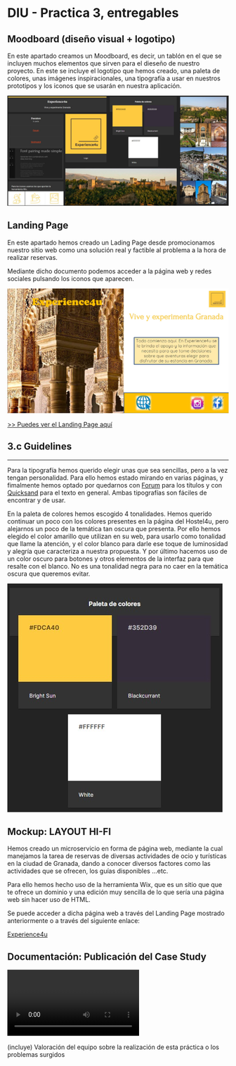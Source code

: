 # DIU - Practica 3, entregables

## Moodboard (diseño visual + logotipo)   

En este apartado creamos un Moodboard, es decir, un tablón en el que se incluyen muchos elementos que sirven para el dieseño de nuestro proyecto. En este se incluye el logotipo que hemos creado, una paleta de colores, unas imágenes inspiracionales, una tipografía a usar en nuestros prototipos y los iconos que se usarán en nuestra aplicación.

![Moodboard](img/Moodboard.jpg)


## Landing Page

En este apartado hemos creado un Lading Page desde promocionamos nuestro sitio web como una solución real y factible al problema a la hora de realizar reservas.

Mediante dicho documento podemos acceder a la página web y redes sociales pulsando los iconos que aparecen.

![Landing page](img/LandingPage.jpg)

[>> Puedes ver el Landing Page aquí](Landing_page.pdf)


## 3.c Guidelines
----

Para la tipografía hemos querido elegir unas que sea sencillas, pero a la vez tengan personalidad. Para ello hemos estado mirando en varias páginas, y fimalmente hemos optado por quedarnos con [Forum](https://fonts.google.com/specimen/Forum) para los títulos y con [Quicksand](https://fonts.google.com/specimen/Quicksand) para el texto en general. Ambas tipografías son fáciles de encontrar y de usar. 

En la paleta de colores hemos escogido 4 tonalidades. Hemos querido continuar un poco con los colores presentes en la página del Hostel4u, pero alejarnos un poco de la temática tan oscura que presenta. Por ello hemos elegido el color amarillo que utilizan en su web, para usarlo como tonalidad que llame la atención, y el color blanco para darle ese toque de luminosidad y alegría que caracteriza a nuestra propuesta. Y por último hacemos uso de un color oscuro para botones y otros elementos de la interfaz para que resalte con el blanco. No es una tonalidad negra para no caer en la temática oscura que queremos evitar.

![Colores](img/Colores.jpg)

## Mockup: LAYOUT HI-FI

Hemos creado un microservicio en forma de página web, mediante la cual manejamos la tarea de reservas de diversas actividades de ocio y turísticas en la ciudad de Granada, dando a conocer diversos factores como las actividades que se ofrecen, los guías disponibles ...etc.

Para ello hemos hecho uso de la herramienta Wix, que es un sitio que que te ofrece un dominio y una edición muy sencilla de lo que sería una página web sin hacer uso de HTML. 

Se puede acceder a dicha página web a través del Landing Page mostrado anteriormente o a través del siguiente enlace:

[Experience4u](https://esantigilegaza.wixsite.com/experience4u)


## Documentación: Publicación del Case Study

![Video Demo](img/Demo.mp4)


(incluye) Valoración del equipo sobre la realización de esta práctica o los problemas surgidos
 
